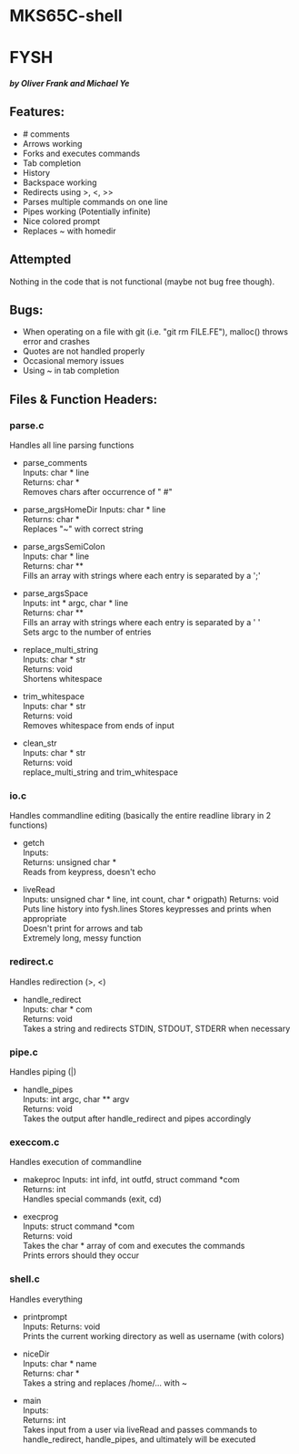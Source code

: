 # MKS65C-shell
# FYSH
##### by Oliver Frank and Michael Ye

## Features:
- \# comments
- Arrows working  
- Forks and executes commands  
- Tab completion   
- History
- Backspace working  
- Redirects using >, <, >>
- Parses multiple commands on one line  
- Pipes working (Potentially infinite)
- Nice colored prompt
- Replaces ~ with homedir

## Attempted
Nothing in the code that is not functional (maybe not bug free though).

## Bugs:
- When operating on a file with git (i.e. "git rm FILE.FE"), malloc() throws error and crashes
- Quotes are not handled properly
- Occasional memory issues
- Using ~ in tab completion

## Files & Function Headers:
### parse.c
Handles all line parsing functions

- parse_comments  
Inputs: char \* line  
Returns: char \*  
Removes chars after occurrence of " #"

- parse_argsHomeDir
Inputs: char \* line  
Returns: char \*  
Replaces "~" with correct string

- parse_argsSemiColon  
Inputs: char \* line  
Returns: char \*\*  
Fills an array with strings where each entry is separated by a ';'

- parse_argsSpace  
Inputs: int \* argc, char \* line  
Returns: char \*\*  
Fills an array with strings where each entry is separated by a ' '  
Sets argc to the number of entries

- replace_multi_string  
Inputs: char \* str  
Returns: void  
Shortens whitespace

- trim_whitespace  
Inputs: char \* str  
Returns: void  
Removes whitespace from ends of input

- clean_str  
Inputs: char \* str  
Returns: void  
replace_multi_string and trim_whitespace

### io.c
Handles commandline editing (basically the entire readline library in 2 functions)

- getch  
Inputs:  
Returns: unsigned char \*  
Reads from keypress, doesn't echo

- liveRead  
Inputs: unsigned char \* line, int count, char \* origpath)
Returns: void  
Puts line history into fysh.lines
Stores keypresses and prints when appropriate  
Doesn't print for arrows and tab  
Extremely long, messy function  

### redirect.c
Handles redirection (>, <)

- handle_redirect  
Inputs: char \* com  
Returns: void  
Takes a string and redirects STDIN, STDOUT, STDERR when necessary

### pipe.c
Handles piping (|)

- handle_pipes  
Inputs: int argc, char \*\* argv  
Returns:  void  
Takes the output after handle_redirect and pipes accordingly

### execcom.c
Handles execution of commandline

- makeproc
Inputs: int infd, int outfd, struct command \*com  
Returns: int  
Handles special commands (exit, cd)

- execprog  
Inputs: struct command \*com  
Returns: void  
Takes the char \* array of com and executes the commands  
Prints errors should they occur  

### shell.c
Handles everything

- printprompt  
Inputs:
Returns: void  
Prints the current working directory as well as username (with colors)

- niceDir  
Inputs: char \* name  
Returns: char \*  
Takes a string and replaces /home/... with ~

- main  
Inputs:   
Returns: int  
Takes input from a user via liveRead and passes commands to  
 handle_redirect, handle_pipes, and ultimately will be executed  
